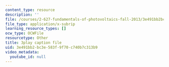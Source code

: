 ```yaml
---
content_type: resource
description: ''
file: /courses/2-627-fundamentals-of-photovoltaics-fall-2013/3e491bb2bc3e583f9f70c740b7c313b9_n25tsUQb3vo.vtt
file_type: application/x-subrip
learning_resource_types: []
ocw_type: OCWFile
resourcetype: Other
title: 3play caption file
uid: 3e491bb2-bc3e-583f-9f70-c740b7c313b9
video_metadata:
  youtube_id: null
---
```

